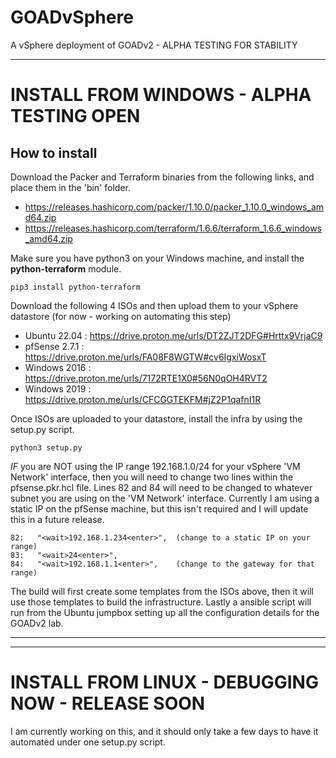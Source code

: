 # GOADvSphere
A vSphere deployment of GOADv2 - ALPHA TESTING FOR STABILITY

---

# INSTALL FROM WINDOWS - ALPHA TESTING OPEN
## How to install
Download the Packer and Terraform binaries from the following links, and place them in the 'bin' folder.

- https://releases.hashicorp.com/packer/1.10.0/packer_1.10.0_windows_amd64.zip
- https://releases.hashicorp.com/terraform/1.6.6/terraform_1.6.6_windows_amd64.zip

Make sure you have python3 on your Windows machine, and install the **python-terraform** module.

```pip3 install python-terraform```

Download the following 4 ISOs and then upload them to your vSphere datastore (for now - working on automating this step)

- Ubuntu 22.04 : https://drive.proton.me/urls/DT2ZJT2DFG#Hrttx9VrjaC9
- pfSense 2.7.1 : https://drive.proton.me/urls/FA08F8WGTW#cv6IgxiWosxT
- Windows 2016 : https://drive.proton.me/urls/7172RTE1X0#56N0qOH4RVT2
- Windows 2019 : https://drive.proton.me/urls/CFCGGTEKFM#jZ2P1qafnI1R

Once ISOs are uploaded to your datastore, install the infra by using the setup.py script.

```python3 setup.py```

*IF* you are NOT using the IP range 192.168.1.0/24 for your vSphere 'VM Network' interface, then you will need to change two lines within the pfsense.pkr.hcl file. Lines 82 and 84 will need to be changed to whatever subnet you are using on the 'VM Network' interface. Currently I am using a static IP on the pfSense machine, but this isn't required and I will update this in a future release.

```
82:   "<wait>192.168.1.234<enter>",  (change to a static IP on your range)
83:   "<wait>24<enter>",
84:   "<wait>192.168.1.1<enter>",    (change to the gateway for that range)
```

The build will first create some templates from the ISOs above, then it will use those templates to build the infrastructure. Lastly a ansible script will run from the Ubuntu jumpbox setting up all the configuration details for the GOADv2 lab.

---
---


# INSTALL FROM LINUX - DEBUGGING NOW - RELEASE SOON
I am currently working on this, and it should only take a few days to have it automated under one setup.py script.
